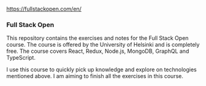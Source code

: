 https://fullstackopen.com/en/


### Full Stack Open

This repository contains the exercises and notes for the Full Stack Open course. The course is offered by the University of Helsinki and is completely free. The course covers React, Redux, Node.js, MongoDB, GraphQL and TypeScript.

I use this course to quickly pick up knowledge and explore on technologies mentioned above. I am aiming to finish all the exercises in this course. 